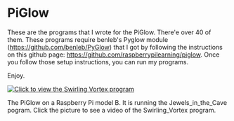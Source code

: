 # PiGlow
These are the programs that I wrote for the PiGlow. There'e over 40 of them.
These programs require benleb's Pyglow module (https://github.com/benleb/PyGlow) that I got by following the instructions on this github page: 
https://github.com/raspberrypilearning/piglow. 
Once you follow those setup instructions, you can run my programs. 

Enjoy.

[![Click to view the Swirling Vortex program](https://user-images.githubusercontent.com/13591438/37532617-6b52247e-2937-11e8-9d27-41549082a5db.JPG)](https://www.dropbox.com/s/qhf1xob3y65rx51/PiGlow.AVI?dl=0)

The PiGlow on a Raspberry Pi model B. It is running the Jewels_in_the_Cave pogram. Click the picture to see a video of the Swirling_Vortex program.
